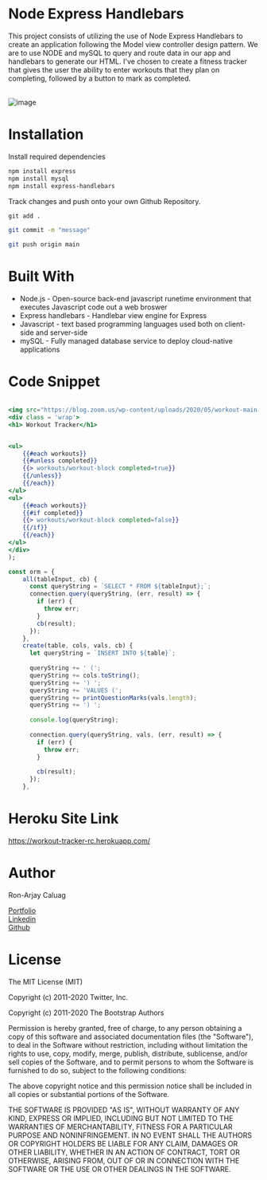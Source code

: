 # Node Express Handlebars

This project consists of utilizing the use of Node Express Handlebars to create an application following the Model view controller design pattern. We are to use NODE and mySQL to query and route data in our app and handlebars to generate our HTML. I've chosen to create a fitness tracker that gives the user the ability to enter workouts that they plan on completing, followed by a button to mark as completed. 
<br><br>

![image](https://user-images.githubusercontent.com/52800632/106697499-b9660180-6593-11eb-8457-63403c5f607a.png)



# **Installation**
Install required dependencies
```html
npm install express
npm install mysql
npm install express-handlebars
```
Track changes and push onto your own Github Repository.

```html
git add .
```
```bash
git commit -m "message"
```
```bash
git push origin main
```

# **Built With**

<ul>
    <li> Node.js - Open-source back-end javascript runetime environment that executes Javascript code out a web broswer</li>
    <li> Express handlebars - Handlebar view engine for Express</li>
    <li> Javascript - text based programming languages used both on client-side and server-side</li>
    <li> mySQL - Fully managed database service to deploy cloud-native applications
</ul>

# **Code Snippet**

```handlebars

<img src="https://blog.zoom.us/wp-content/uploads/2020/05/workout-main-792x418.png">
<div class = 'wrap'>
<h1> Workout Tracker</h1>


<ul>
    {{#each workouts}}
    {{#unless completed}}
    {{> workouts/workout-block completed=true}}
    {{/unless}}
    {{/each}}
</ul>
<ul>
    {{#each workouts}}
    {{#if completed}}
    {{> workouts/workout-block completed=false}}
    {{/if}}
    {{/each}}
</ul>
</div>
);
```

```js
const orm = {
    all(tableInput, cb) {
      const queryString = `SELECT * FROM ${tableInput};`;
      connection.query(queryString, (err, result) => {
        if (err) {
          throw err;
        }
        cb(result);
      });
    },
    create(table, cols, vals, cb) {
      let queryString = `INSERT INTO ${table}`;
  
      queryString += ' (';
      queryString += cols.toString();
      queryString += ') ';
      queryString += 'VALUES (';
      queryString += printQuestionMarks(vals.length);
      queryString += ') ';
  
      console.log(queryString);
  
      connection.query(queryString, vals, (err, result) => {
        if (err) {
          throw err;
        }
  
        cb(result);
      });
    },

```
# **Heroku Site Link**
https://workout-tracker-rc.herokuapp.com/

# **Author**

Ron-Arjay Caluag

[Portfolio](https://arjaycaluag.github.io/Portfolio-2/)
<br>
[Linkedin](https://www.linkedin.com/in/ron-arjay-caluag-00b29b182/)
<br>
[Github](https://github.com/ArjayCaluag)

# **License**

The MIT License (MIT)

Copyright (c) 2011-2020 Twitter, Inc.

Copyright (c) 2011-2020 The Bootstrap Authors

Permission is hereby granted, free of charge, to any person obtaining a copy of this software and associated documentation files (the "Software"), to deal in the Software without restriction, including without limitation the rights to use, copy, modify, merge, publish, distribute, sublicense, and/or sell copies of the Software, and to permit persons to whom the Software is furnished to do so, subject to the following conditions:

The above copyright notice and this permission notice shall be included in all copies or substantial portions of the Software.

THE SOFTWARE IS PROVIDED "AS IS", WITHOUT WARRANTY OF ANY KIND, EXPRESS OR IMPLIED, INCLUDING BUT NOT LIMITED TO THE WARRANTIES OF MERCHANTABILITY, FITNESS FOR A PARTICULAR PURPOSE AND NONINFRINGEMENT. IN NO EVENT SHALL THE AUTHORS OR COPYRIGHT HOLDERS BE LIABLE FOR ANY CLAIM, DAMAGES OR OTHER LIABILITY, WHETHER IN AN ACTION OF CONTRACT, TORT OR OTHERWISE, ARISING FROM, OUT OF OR IN CONNECTION WITH THE SOFTWARE OR THE USE OR OTHER DEALINGS IN THE SOFTWARE.
